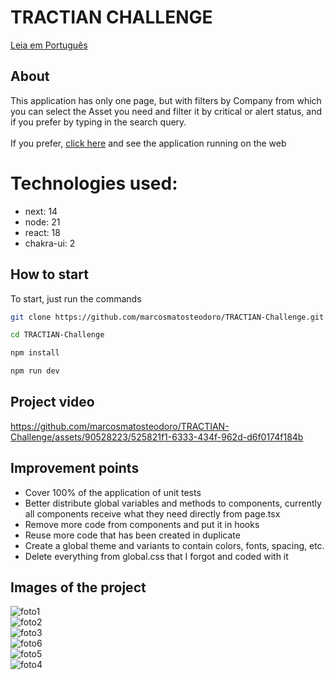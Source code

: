 # TRACTIAN CHALLENGE

[Leia em Português](README-pt_BR.md)

## About
This application has only one page, but with filters by Company from which you can select the Asset you need and filter it by critical or alert status, and if you prefer by typing in the search query.
<br>
<br>
If you prefer, [click here](https://tractian-challenge-alpha.vercel.app/) and see the application running on the web

# Technologies used:
- next: 14
- node: 21
- react: 18
- chakra-ui: 2

## How to start
To start, just run the commands

```bash
git clone https://github.com/marcosmatosteodoro/TRACTIAN-Challenge.git

cd TRACTIAN-Challenge

npm install

npm run dev
```

## Project video
https://github.com/marcosmatosteodoro/TRACTIAN-Challenge/assets/90528223/525821f1-6333-434f-962d-d6f0174f184b

## Improvement points
- Cover 100% of the application of unit tests
- Better distribute global variables and methods to components, currently all components receive what they need directly from page.tsx
- Remove more code from components and put it in hooks
- Reuse more code that has been created in duplicate
- Create a global theme and variants to contain colors, fonts, spacing, etc.
- Delete everything from global.css that I forgot and coded with it
 
## Images of the project
![foto1](https://github.com/marcosmatosteodoro/TRACTIAN-Challenge/assets/90528223/e0276a44-2010-47ea-9c06-13958a268ead)
<br/>
![foto2](https://github.com/marcosmatosteodoro/TRACTIAN-Challenge/assets/90528223/8bf1ea82-90f4-4172-a791-bd89b560f0de)
<br/>
![foto3](https://github.com/marcosmatosteodoro/TRACTIAN-Challenge/assets/90528223/023844f5-6ddc-48bc-bb76-ef7a4288b32e)
<br/>
![foto6](https://github.com/marcosmatosteodoro/TRACTIAN-Challenge/assets/90528223/f0bbe15b-cec9-475c-b7c8-5f550248878e)
<br/>
![foto5](https://github.com/marcosmatosteodoro/TRACTIAN-Challenge/assets/90528223/948ac069-b0ad-451e-b1c8-2ddda1c5c9c8)
<br/>
![foto4](https://github.com/marcosmatosteodoro/TRACTIAN-Challenge/assets/90528223/d8c16669-1457-4fa4-82d9-e01c954e04e1)
